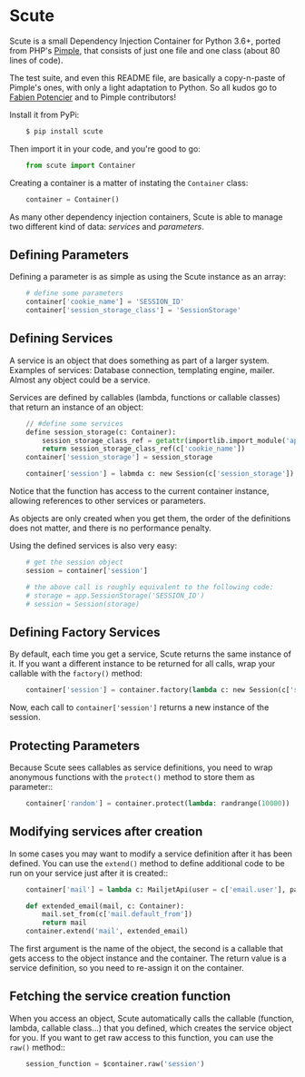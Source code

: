 # Scute

Scute is a small Dependency Injection Container for Python 3.6+, ported from PHP's [Pimple](https://github.com/silexphp/Pimple/tree/1.1), that consists
of just one file and one class (about 80 lines of code).

The test suite, and even this README file, are basically a copy-n-paste of Pimple's ones, with only a light adaptation to Python.
So all kudos go to [Fabien Potencier](http://fabien.potencier.org/) and to Pimple contributors!


Install it from PyPi:

```bash
    $ pip install scute
```

Then import it in your code, and you're good to go:

```python
    from scute import Container
```

Creating a container is a matter of instating the `Container` class:

```python
    container = Container()
```

As many other dependency injection containers, Scute is able to manage two
different kind of data: *services* and *parameters*.

Defining Parameters
-------------------

Defining a parameter is as simple as using the Scute instance as an array:

```python
    # define some parameters
    container['cookie_name'] = 'SESSION_ID'
    container['session_storage_class'] = 'SessionStorage'
```

Defining Services
-----------------

A service is an object that does something as part of a larger system.
Examples of services: Database connection, templating engine, mailer. Almost
any object could be a service.

Services are defined by callables (lambda, functions or callable classes) that return an instance of an
object:

```python
    // #define some services
    define session_storage(c: Container):
        session_storage_class_ref = getattr(importlib.import_module('app'), c['session_storage_class'])
        return session_storage_class_ref(c['cookie_name'])
    container['session_storage'] = session_storage

    container['session'] = labmda c: new Session(c['session_storage'])
```

Notice that the function has access to the current container
instance, allowing references to other services or parameters.

As objects are only created when you get them, the order of the definitions
does not matter, and there is no performance penalty.

Using the defined services is also very easy:

```python
    # get the session object
    session = container['session']

    # the above call is roughly equivalent to the following code:
    # storage = app.SessionStorage('SESSION_ID')
    # session = Session(storage)
```

Defining Factory Services
------------------------

By default, each time you get a service, Scute returns the same instance of it.
If you want a different instance to be returned for all calls, wrap your callable with the `factory()` method:

```python
    container['session'] = container.factory(lambda c: new Session(c['session_storage'])
```

Now, each call to `container['session']` returns a new instance of the session.

Protecting Parameters
---------------------

Because Scute sees callables as service definitions, you need to
wrap anonymous functions with the `protect()` method to store them as
parameter::

```python
    container['random'] = container.protect(lambda: randrange(10000))
```

Modifying services after creation
---------------------------------

In some cases you may want to modify a service definition after it has been
defined. You can use the `extend()` method to define additional code to
be run on your service just after it is created::

```python
    container['mail'] = lambda c: MailjetApi(user = c['email.user'], password = ['email.password'])

    def extended_email(mail, c: Container):
        mail.set_from(c['mail.default_from'])
        return mail
    container.extend('mail', extended_email)
```

The first argument is the name of the object, the second is a callable that
gets access to the object instance and the container. The return value is
a service definition, so you need to re-assign it on the container.

Fetching the service creation function
--------------------------------------

When you access an object, Scute automatically calls the callable (function, lambda, callable class...)
that you defined, which creates the service object for you. If you want to get
raw access to this function, you can use the `raw()` method::

```python
    session_function = $container.raw('session')
```
